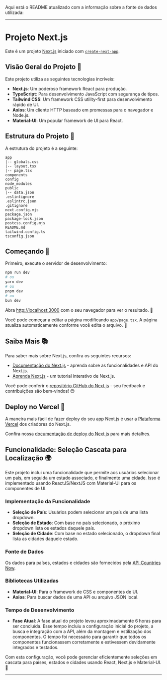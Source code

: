 Aqui está o README atualizado com a informação sobre a fonte de dados utilizada:

---

# Projeto Next.js

Este é um projeto [Next.js](https://nextjs.org/) iniciado com [`create-next-app`](https://github.com/vercel/next.js/tree/canary/packages/create-next-app).

## Visão Geral do Projeto 🚀

Este projeto utiliza as seguintes tecnologias incríveis:

- **Next.js**: Um poderoso framework React para produção.
- **TypeScript**: Para desenvolvimento JavaScript com segurança de tipos.
- **Tailwind CSS**: Um framework CSS utility-first para desenvolvimento rápido de UI.
- **Axios**: Um cliente HTTP baseado em promessas para o navegador e Node.js.
- **Material-UI**: Um popular framework de UI para React.

## Estrutura do Projeto 📂

A estrutura do projeto é a seguinte:

```
app
|-- globals.css
|-- layout.tsx
|-- page.tsx
components
config
node_modules
public
|-- data.json
.eslintignore
.eslintrc.json
.gitignore
next.config.mjs
package.json
package-lock.json
postcss.config.mjs
README.md
tailwind.config.ts
tsconfig.json
```

## Começando 🚀

Primeiro, execute o servidor de desenvolvimento:

```bash
npm run dev
# ou
yarn dev
# ou
pnpm dev
# ou
bun dev
```

Abra [http://localhost:3000](http://localhost:3000) com o seu navegador para ver o resultado. 🎉

Você pode começar a editar a página modificando `app/page.tsx`. A página atualiza automaticamente conforme você edita o arquivo. 🔄

## Saiba Mais 📚

Para saber mais sobre Next.js, confira os seguintes recursos:

- [Documentação do Next.js](https://nextjs.org/docs) - aprenda sobre as funcionalidades e API do Next.js.
- [Aprenda Next.js](https://nextjs.org/learn) - um tutorial interativo de Next.js.

Você pode conferir o [repositório GitHub do Next.js](https://github.com/vercel/next.js/) - seu feedback e contribuições são bem-vindos! 😊

## Deploy no Vercel 🚀

A maneira mais fácil de fazer deploy do seu app Next.js é usar a [Plataforma Vercel](https://vercel.com/new?utm_medium=default-template&filter=next.js&utm_source=create-next-app&utm_campaign=create-next-app-readme) dos criadores do Next.js.

Confira nossa [documentação de deploy do Next.js](https://nextjs.org/docs/deployment) para mais detalhes.

## Funcionalidade: Seleção Cascata para Localização 🌍

Este projeto inclui uma funcionalidade que permite aos usuários selecionar um país, em seguida um estado associado, e finalmente uma cidade. Isso é implementado usando ReactJS/NextJS com Material-UI para os componentes de UI.

### Implementação da Funcionalidade

- **Seleção de País**: Usuários podem selecionar um país de uma lista dropdown.
- **Seleção de Estado**: Com base no país selecionado, o próximo dropdown lista os estados daquele país.
- **Seleção de Cidade**: Com base no estado selecionado, o dropdown final lista as cidades daquele estado.

### Fonte de Dados

Os dados para países, estados e cidades são fornecidos pela [API Countries Now](https://countriesnow.space/api/v0.1).

### Bibliotecas Utilizadas

- **Material-UI**: Para o framework de CSS e componentes de UI.
- **Axios**: Para buscar dados de uma API ou arquivo JSON local.

### Tempo de Desenvolvimento

- **Fase Atual**: A fase atual do projeto levou aproximadamente 6 horas para ser concluída. Esse tempo incluiu a configuração inicial do projeto, a busca e integração com a API, além da montagem e estilização dos componentes. O tempo foi necessário para garantir que todos os componentes funcionassem corretamente e estivessem devidamente integrados e testados.

Com esta configuração, você pode gerenciar eficientemente seleções em cascata para países, estados e cidades usando React, Next.js e Material-UI. 🎉

---